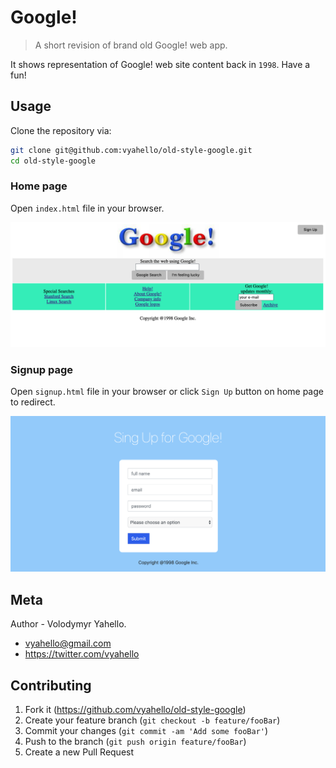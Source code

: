 # Google!
> A short revision of brand old Google! web app.

It shows representation of Google! web site content back in `1998`. Have a fun!

## Usage
Clone the repository via:
```bash
git clone git@github.com:vyahello/old-style-google.git
cd old-style-google
```

### Home page

Open `index.html` file in your browser.

![Screenshot](img/index.png)


### Signup page

Open `signup.html` file in your browser or click `Sign Up` button on home page to redirect.

![Screenshot](img/signup.png)

## Meta

Author - Volodymyr Yahello.

- vyahello@gmail.com
- https://twitter.com/vyahello

## Contributing

1. Fork it (https://github.com/vyahello/old-style-google)
2. Create your feature branch (`git checkout -b feature/fooBar`)
3. Commit your changes (`git commit -am 'Add some fooBar'`)
4. Push to the branch (`git push origin feature/fooBar`)
5. Create a new Pull Request
